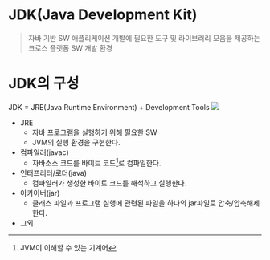 # JDK(Java Development Kit)
> 자바 기반 SW 애플리케이션 개발에 필요한 도구 및 라이브러리 모음을 제공하는 크로스 플랫폼 SW 개발 환경

# JDK의 구성
JDK = JRE(Java Runtime Environment) + Development Tools
<img src="https://github.com/justlikeryu/TIL/assets/111476710/92bf5a29-1d67-416e-9666-c088a59dda4c">
- JRE
  - 자바 프로그램을 실행하기 위해 필요한 SW
  - JVM의 실행 환경을 구현한다.
- 컴파일러(javac)
    - 자바소스 코드를 바이트 코드[^byte]로 컴파일한다.
- 인터프리터/로더(java)
  - 컴파일러가 생성한 바이트 코드를 해석하고 실행한다.
- 아카이버(jar)
  - 클래스 파일과 프로그램 실행에 관련된 파일을 하나의 jar파일로 압축/압축해제한다.
- 그외
[^byte]: JVM이 이해할 수 있는 기계어
